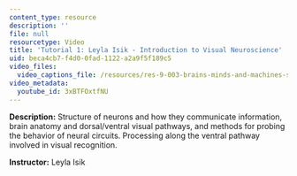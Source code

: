 ```yaml
---
content_type: resource
description: ''
file: null
resourcetype: Video
title: 'Tutorial 1: Leyla Isik - Introduction to Visual Neuroscience'
uid: beca4cb7-f4d0-0fad-1122-a2a9f5f189c5
video_files:
  video_captions_file: /resources/res-9-003-brains-minds-and-machines-summer-course-summer-2015/tutorials/tutorial-1.-basic-neuroscience/tutorial-1-leyla-isik-introduction-to-visual-neuroscience/3xBTFOxtfNU.vtt
video_metadata:
  youtube_id: 3xBTFOxtfNU
---
```


**Description:** Structure of neurons and how they communicate information, brain anatomy and dorsal/ventral visual pathways, and methods for probing the behavior of neural circuits. Processing along the ventral pathway involved in visual recognition.

**Instructor:** Leyla Isik